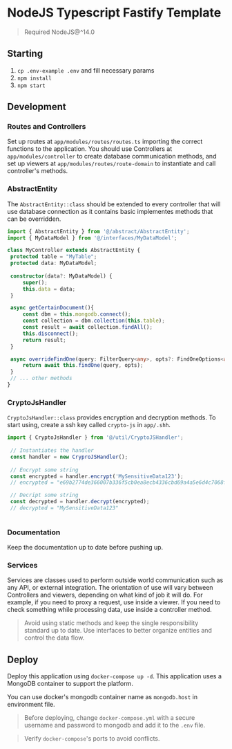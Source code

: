 # NodeJS Typescript Fastify Template

> Required NodeJS@^14.0

## Starting

1. `cp .env-example .env` and fill necessary params
2. `npm install`
3. `npm start`

## Development

### Routes and Controllers

Set up routes at `app/modules/routes/routes.ts` importing the correct functions to the application.
You should use Controllers at `app/modules/controller` to create database communication methods, and
set up viewers at `app/modules/routes/route-domain` to instantiate and call controller's methods.

### AbstractEntity

The `AbstractEntity::class` should be extended to every controller that will use database connection as it contains
basic implementes methods that can be overridden.

```ts
import { AbstractEntity } from '@/abstract/AbstractEntity';
import { MyDataModel } from '@/interfaces/MyDataModel';

class MyController extends AbstractEntity {
 protected table = "MyTable";
 protected data: MyDataModel;
 
 constructor(data?: MyDataModel) {
     super();
     this.data = data;
 }

 async getCertainDocument(){
     const dbm = this.mongodb.connect();
     const collection = dbm.collection(this.table);
     const result = await collection.findAll();
     this.disconnect();
     return result;
 }

 async overrideFindOne(query: FilterQuery<any>, opts?: FindOneOptions<any>) {
     return await this.findOne(query, opts);
 }
 // ... other methods
}

```

### CryptoJsHandler

`CryptoJsHandler::class` provides encryption and decryption methods. To start using, create a ssh key called `crypto-js` in `app/.shh`.

```ts
import { CryptoJsHandler } from '@/util/CryptoJSHandler';
 
 // Instantiates the handler
 const handler = new CryproJSHandler();
 
 // Encrypt some string
 const encrypted = handler.encrypt('MySensitiveData123');
 // encrypted = "e69b2774de366007b336f5cb0ea8ecb4336cbd69a4a5e6d4c7068fd59866a384"

 // Decript some string
 const decrypted = handler.decrypt(encrypted);
 // decrypted = "MySensitiveData123"
 
```

### Documentation

Keep the documentation up to date before pushing up.



### Services

Services are classes used to perform outside world communication such as any API, or external integration.
The orientation of use will vary between Controllers and viewers, depending on what kind of job it will do. For example,
if you need to proxy a request, use inside a viewer. If you need to check something while processing data, use inside
a controller method. 

> Avoid using static methods and keep the single responsibility standard up to date.
> Use interfaces to better organize entities and control the data flow.

## Deploy

Deploy this application using `docker-compose up -d`.
This application uses a MongoDB container to support the platform.

You can use docker's mongodb container name as `mongodb.host` in environment file.

> Before deploying, change `docker-compose.yml` with a secure username and password to mongodb
> and add it to the `.env` file.

> Verify `docker-compose`'s ports to avoid conflicts.
